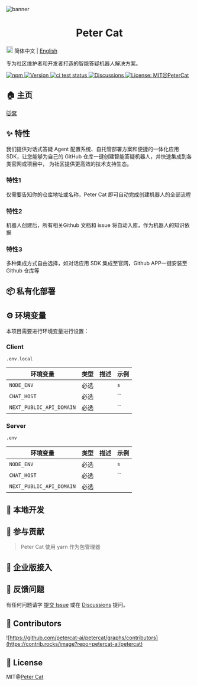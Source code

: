 ![banner](https://mdn.alipayobjects.com/huamei_j8gzmo/afts/img/A*HNxrTLILmrsAAAAAAAAAAAAADrPSAQ/original)

<h1 align="center"> Peter Cat</h1>

<img src="https://gw.alipayobjects.com/zos/antfincdn/R8sN%24GNdh6/language.svg" width="18"> 简体中文 | [English](./README.en-US.md)

专为社区维护者和开发者打造的智能答疑机器人解决方案。

<p>
  <a href="https://www.npmjs.com/package/petercat-lui" title="npm">
    <img src="https://img.shields.io/npm/dm/petercat-lui.svg" alt="npm"/>
  </a>
  <a href="https://www.npmjs.com/package/petercat-lui" target="_blank">
    <img alt="Version" src="https://img.shields.io/npm/v/petercat-lui/latest.svg" alt="version">
  </a>
  <a href="https://github.com/petercat-ai/petercat/actions/workflows/pr-tests.yml" target="_blank">
    <img src="https://github.com/petercat-ai/petercat/actions/workflows/pr-tests.yml/badge.svg" alt="ci test status"/>
  </a>
  <a href="https://github.com/petercat-ai/petercat/discussions" target="_blank">
    <img src="https://img.shields.io/badge/discussions-on%20github-blue" alt="Discussions"/>
  </a>
  <a href="https://github.com/petercat-ai/petercat/blob/master/LICENSE" target="_blank" target="_blank">
    <img alt="License: MIT@PeterCat" src="https://img.shields.io/badge/License-MIT@Peter Cat-yellow.svg" alt="license"/>
  </a>
</p>


## 🏠 主页

[🐱窝](https://www.petercat.ai)

## ✨ 特性

我们提供对话式答疑 Agent 配置系统、自托管部署方案和便捷的一体化应用 SDK，让您能够为自己的 GitHub 仓库一键创建智能答疑机器人，并快速集成到各类官网或项目中， 为社区提供更高效的技术支持生态。

### 特性1

仅需要告知你的仓库地址或名称，Peter Cat 即可自动完成创建机器人的全部流程

### 特性2

机器人创建后，所有相关Github 文档和 issue 将自动入库，作为机器人的知识依据

### 特性3 

多种集成方式自由选择，如对话应用 SDK 集成至官网，Github APP一键安装至 Github 仓库等

## 📦 私有化部署

## ⚙️ 环境变量

本项目需要进行环境变量进行设置：

### Client
`.env.local`


| 环境变量            | 类型 | 描述                                                                                                                          | 示例                                                                                                   |
| ------------------- | ---- | ----------------------------------------------------------------------------------------------------------------------------- | ------------------------------------------------------------------------------------------------------ |
| `NODE_ENV`    | 必选 |                                                                         | `s`                                                                                   |
| `CHAT_HOST`  | 必选 |                                        | `` |
| `NEXT_PUBLIC_API_DOMAIN` | 必选 |                                          | ``                                            

### Server

`.env`


| 环境变量            | 类型 | 描述                                                                                                                          | 示例                                                                                                   |
| ------------------- | ---- | ----------------------------------------------------------------------------------------------------------------------------- | ------------------------------------------------------------------------------------------------------ |
| `NODE_ENV`    | 必选 |                                                                         | `s`                                                                                   |
| `CHAT_HOST`  | 必选 |                                        | `` |
| `NEXT_PUBLIC_API_DOMAIN` | 必选 |        


## 🔨 本地开发

## 🤝 参与贡献

> Peter Cat 使用 yarn 作为包管理器


## 💼 企业版接入


## 📧 反馈问题

有任何问题请字 [提交 Issue](https://github.com/petercat-ai/petercat/issues/new/choose) 或在 [Discussions](https://github.com/petercat-ai/petercat/discussions) 提问。

## 👬 Contributors

![https://github.com/petercat-ai/petercat/graphs/contributors](https://contrib.rocks/image?repo=petercat-ai/petercat)

## 📄 License

MIT@[Peter Cat](https://github.com/petercat-ai/petercat/blob/main/LICENSE)


